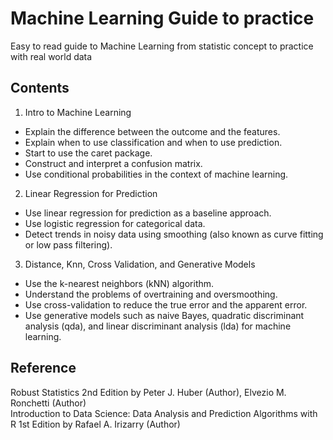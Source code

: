 # Machine Learning Guide to practice
Easy to read guide to Machine Learning from statistic concept to practice with real world data

## Contents

1. Intro to Machine Learning

  * Explain the difference between the outcome and the features.
  * Explain when to use classification and when to use prediction.
  * Start to use the caret package.
  * Construct and interpret a confusion matrix.
  * Use conditional probabilities in the context of machine learning.

2. Linear Regression for Prediction

  * Use linear regression for prediction as a baseline approach.
  * Use logistic regression for categorical data.
  * Detect trends in noisy data using smoothing (also known as curve fitting or low pass filtering).

3. Distance, Knn, Cross Validation, and Generative Models

  * Use the k-nearest neighbors (kNN) algorithm.
  * Understand the problems of overtraining and oversmoothing.
  * Use cross-validation to reduce the true error and the apparent error. 
  * Use generative models such as naive Bayes, quadratic discriminant analysis (qda), and linear discriminant analysis (lda) for machine learning.

## Reference

Robust Statistics 2nd Edition by Peter J. Huber  (Author), Elvezio M. Ronchetti (Author)  
Introduction to Data Science: Data Analysis and Prediction Algorithms with R 1st Edition by Rafael A. Irizarry (Author)  
